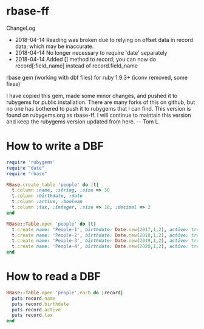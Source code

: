 rbase-ff
========

ChangeLog
* 2018-04-14 Reading was broken due to relying on offset data in record data, which may be inaccurate.
* 2018-04-14 No longer necessary to require 'date' separately
* 2018-04-14 Added [] method to record; you can now do record[:field_name]
instead of record.field_name


rbase gem (working with dbf files) for ruby 1.9.3+ (iconv removed, some fixes)

I have copied this gem, made some minor changes, and pushed it to rubygems for public installation.  There are many forks of this on github, but no one has bothered to push it to rubygems that I can find.  This version is found on rubygems.org as rbase-ff.  I will continue to maintain this version and keep the rubygems version updated from here.  -- Tom L.

How to write a DBF
==================

```ruby
require 'rubygems'
require "date"
require "rbase"

RBase.create_table 'people' do |t|
  t.column :name, :string, :size => 30
  t.column :birthdate, :date
  t.column :active, :boolean
  t.column :tax, :integer, :size => 10, :decimal => 2
end

RBase::Table.open 'people' do |t|
  t.create name: 'People-1', birthdate: Date.new(2017,1,2), active: true, tax: 5.2
  t.create name: 'People-2', birthdate: Date.new(2018,1,2), active: true, tax: 6.2
  t.create name: 'People-3', birthdate: Date.new(2019,1,2), active: true, tax: 7.2
  t.create name: 'People-4', birthdate: Date.new(2020,1,2), active: true, tax: 8.2
end
```

How to read a DBF
=================

```ruby
RBase::Table.open 'people'.each do |record|
  puts record.name
  puts record.birthdate
  puts record.active
  puts record.tax
end
```
